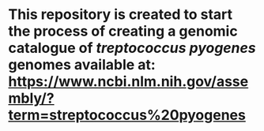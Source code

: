 # This repository is created to start the process of creating a genomic catalogue of *treptococcus pyogenes* genomes available at: https://www.ncbi.nlm.nih.gov/assembly/?term=streptococcus%20pyogenes
